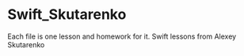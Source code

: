 # Swift_Skutarenko
Each file is one lesson and homework for it. Swift lessons from Alexey Skutarenko
